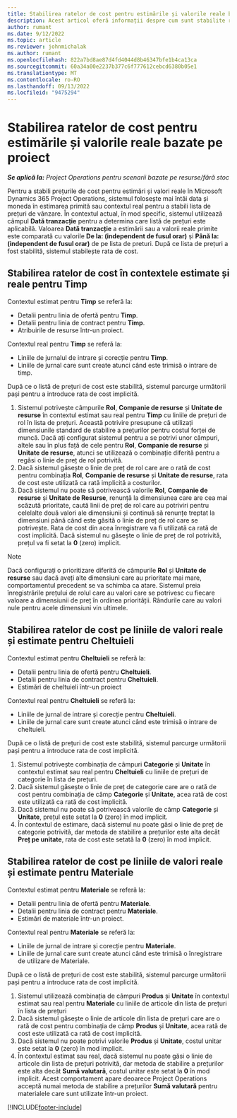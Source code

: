 ```yaml
---
title: Stabilirea ratelor de cost pentru estimările și valorile reale bazate pe proiect
description: Acest articol oferă informații despre cum sunt stabilite ratele de cost pentru estimările și valorile reale bazate pe proiect.
author: rumant
ms.date: 9/12/2022
ms.topic: article
ms.reviewer: johnmichalak
ms.author: rumant
ms.openlocfilehash: 822a7bd8ae87d4fd4044d8b46347bfe1b4ca13ca
ms.sourcegitcommit: 60a34a00e2237b377c6f777612cebcd6380b05e1
ms.translationtype: MT
ms.contentlocale: ro-RO
ms.lasthandoff: 09/13/2022
ms.locfileid: "9475294"
---
```

# <a name="determine-cost-rates-for-project-based-estimates-and-actuals"></a>Stabilirea ratelor de cost pentru estimările și valorile reale bazate pe proiect

_**Se aplică la:** Project Operations pentru scenarii bazate pe resurse/fără stoc_

Pentru a stabili prețurile de cost pentru estimări și valori reale în Microsoft Dynamics 365 Project Operations, sistemul folosește mai întâi data și moneda în estimarea primită sau contextul real pentru a stabili lista de prețuri de vânzare. În contextul actual, în mod specific, sistemul utilizează câmpul **Dată tranzacție** pentru a determina care listă de prețuri este aplicabilă. Valoarea **Dată tranzacție** a estimării sau a valorii reale primite este comparată cu valorile **De la: (independent de fusul orar)** și **Până la: (independent de fusul orar)** de pe lista de preturi. După ce lista de prețuri a fost stabilită, sistemul stabilește rata de cost.

## <a name="determining-cost-rates-in-estimate-and-actual-contexts-for-time"></a>Stabilirea ratelor de cost în contextele estimate și reale pentru Timp

Contextul estimat pentru **Timp** se referă la:

- Detalii pentru linia de ofertă pentru **Timp**.
- Detalii pentru linia de contract pentru **Timp**.
- Atribuirile de resurse într-un proiect.

Contextul real pentru **Timp** se referă la:

- Liniile de jurnalul de intrare și corecție pentru **Timp**.
- Liniile de jurnal care sunt create atunci când este trimisă o intrare de timp.

După ce o listă de prețuri de cost este stabilită, sistemul parcurge următorii pași pentru a introduce rata de cost implicită.

1. Sistemul potrivește câmpurile **Rol**, **Companie de resurse** și **Unitate de resurse** în contextul estimat sau real pentru **Timp** cu liniile de prețuri de rol în lista de prețuri. Această potrivire presupune că utilizați dimensiunile standard de stabilire a prețurilor pentru costul forței de muncă. Dacă ați configurat sistemul pentru a se potrivi unor câmpuri, altele sau în plus față de cele pentru **Rol**, **Companie de resurse** și **Unitate de resurse**, atunci se utilizează o combinație diferită pentru a regăsi o linie de preț de rol potrivită.
1. Dacă sistemul găsește o linie de preț de rol care are o rată de cost pentru combinația **Rol**, **Companie de resurse** și **Unitate de resurse**, rata de cost este utilizată ca rată implicită a costurilor.
1. Dacă sistemul nu poate să potrivească valorile **Rol**, **Companie de resurse** și **Unitate de Resurse**, renunță la dimensiunea care are cea mai scăzută prioritate, caută linii de preț de rol care au potriviri pentru celelalte două valori ale dimensiunii și continuă să renunțe treptat la dimensiuni până când este găsită o linie de preț de rol care se potrivește. Rata de cost din acea înregistrare va fi utilizată ca rată de cost implicită. Dacă sistemul nu găsește o linie de preț de rol potrivită, prețul va fi setat la **0** (zero) implicit.

> [!NOTE]
> Dacă configurați o prioritizare diferită de câmpurile **Rol** și **Unitate de resurse** sau dacă aveți alte dimensiuni care au prioritate mai mare, comportamentul precedent se va schimba ca atare. Sistemul preia înregistrările prețului de rolul care au valori care se potrivesc cu fiecare valoare a dimensiunii de preț în ordinea priorității. Rândurile care au valori nule pentru acele dimensiuni vin ultimele.

## <a name="determining-cost-rates-on-actual-and-estimate-lines-for-expense"></a>Stabilirea ratelor de cost pe liniile de valori reale și estimate pentru Cheltuieli

Contextul estimat pentru **Cheltuieli** se referă la:

- Detalii pentru linia de ofertă pentru **Cheltuieli**.
- Detalii pentru linia de contract pentru **Cheltuieli**.
- Estimări de cheltuieli într-un proiect

Contextul real pentru **Cheltuieli** se referă la:

- Liniile de jurnal de intrare și corecție pentru **Cheltuieli**.
- Liniile de jurnal care sunt create atunci când este trimisă o intrare de cheltuieli.

După ce o listă de prețuri de cost este stabilită, sistemul parcurge următorii pași pentru a introduce rata de cost implicită.

1. Sistemul potrivește combinația de câmpuri **Categorie** și **Unitate** în contextul estimat sau real pentru **Cheltuieli** cu liniile de prețuri de categorie în lista de prețuri.
1. Dacă sistemul găsește o linie de preț de categorie care are o rată de cost pentru combinația de câmp **Categorie** și **Unitate**, acea rată de cost este utilizată ca rată de cost implicită.
1. Dacă sistemul nu poate să potrivească valorile de câmp **Categorie** și **Unitate**, prețul este setat la **0** (zero) în mod implicit.
1. În contextul de estimare, dacă sistemul nu poate găsi o linie de preț de categorie potrivită, dar metoda de stabilire a prețurilor este alta decât **Preț pe unitate**, rata de cost este setată la **0** (zero) în mod implicit.

## <a name="determining-cost-rates-on-actual-and-estimate-lines-for-material"></a>Stabilirea ratelor de cost pe liniile de valori reale și estimate pentru Materiale

Contextul estimat pentru **Materiale** se referă la:

- Detalii pentru linia de ofertă pentru **Materiale**.
- Detalii pentru linia de contract pentru **Materiale**.
- Estimări de materiale într-un proiect.

Contextul real pentru **Materiale** se referă la:

- Liniile de jurnal de intrare și corecție pentru **Materiale**.
- Liniile de jurnal care sunt create atunci când este trimisă o înregistrare de utilizare de Materiale.

După ce o listă de prețuri de cost este stabilită, sistemul parcurge următorii pași pentru a introduce rata de cost implicită.

1. Sistemul utilizează combinația de câmpuri **Produs** și **Unitate** în contextul estimat sau real pentru **Materiale** cu liniile de articole din lista de prețuri în lista de prețuri
1. Dacă sistemul găsește o linie de articole din lista de prețuri care are o rată de cost pentru combinația de câmp **Produs** și **Unitate**, acea rată de cost este utilizată ca rată de cost implicită.
1. Dacă sistemul nu poate potrivi valorile **Produs** și **Unitate**, costul unitar este setat la **0** (zero) în mod implicit.
1. În contextul estimat sau real, dacă sistemul nu poate găsi o linie de articole din lista de prețuri potrivită, dar metoda de stabilire a prețurilor este alta decât **Sumă valutară**, costul unitar este setat la **0** în mod implicit. Acest comportament apare deoarece Project Operations acceptă numai metoda de stabilire a prețurilor **Sumă valutară** pentru materialele care sunt utilizate într-un proiect.

[!INCLUDE[footer-include](../includes/footer-banner.md)]
